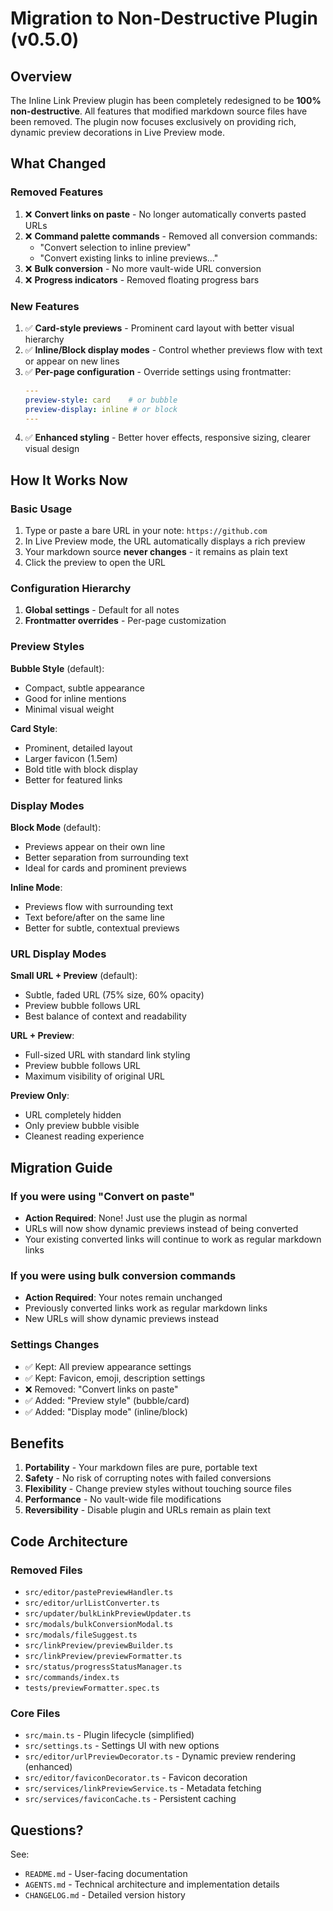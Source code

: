# Migration to Non-Destructive Plugin (v0.5.0)

## Overview

The Inline Link Preview plugin has been completely redesigned to be **100% non-destructive**. All features that modified markdown source files have been removed. The plugin now focuses exclusively on providing rich, dynamic preview decorations in Live Preview mode.

## What Changed

### Removed Features
1. ❌ **Convert links on paste** - No longer automatically converts pasted URLs
2. ❌ **Command palette commands** - Removed all conversion commands:
   - "Convert selection to inline preview"
   - "Convert existing links to inline previews…"
3. ❌ **Bulk conversion** - No more vault-wide URL conversion
4. ❌ **Progress indicators** - Removed floating progress bars

### New Features
1. ✅ **Card-style previews** - Prominent card layout with better visual hierarchy
2. ✅ **Inline/Block display modes** - Control whether previews flow with text or appear on new lines
3. ✅ **Per-page configuration** - Override settings using frontmatter:
   ```yaml
   ---
   preview-style: card    # or bubble
   preview-display: inline # or block
   ---
   ```
4. ✅ **Enhanced styling** - Better hover effects, responsive sizing, clearer visual design

## How It Works Now

### Basic Usage
1. Type or paste a bare URL in your note: `https://github.com`
2. In Live Preview mode, the URL automatically displays a rich preview
3. Your markdown source **never changes** - it remains as plain text
4. Click the preview to open the URL

### Configuration Hierarchy
1. **Global settings** - Default for all notes
2. **Frontmatter overrides** - Per-page customization

### Preview Styles

**Bubble Style** (default):
- Compact, subtle appearance
- Good for inline mentions
- Minimal visual weight

**Card Style**:
- Prominent, detailed layout
- Larger favicon (1.5em)
- Bold title with block display
- Better for featured links

### Display Modes

**Block Mode** (default):
- Previews appear on their own line
- Better separation from surrounding text
- Ideal for cards and prominent previews

**Inline Mode**:
- Previews flow with surrounding text
- Text before/after on the same line
- Better for subtle, contextual previews

### URL Display Modes

**Small URL + Preview** (default):
- Subtle, faded URL (75% size, 60% opacity)
- Preview bubble follows URL
- Best balance of context and readability

**URL + Preview**:
- Full-sized URL with standard link styling
- Preview bubble follows URL
- Maximum visibility of original URL

**Preview Only**:
- URL completely hidden
- Only preview bubble visible
- Cleanest reading experience

## Migration Guide

### If you were using "Convert on paste"
- **Action Required**: None! Just use the plugin as normal
- URLs will now show dynamic previews instead of being converted
- Your existing converted links will continue to work as regular markdown links

### If you were using bulk conversion commands
- **Action Required**: Your notes remain unchanged
- Previously converted links work as regular markdown links
- New URLs will show dynamic previews instead

### Settings Changes
- ✅ Kept: All preview appearance settings
- ✅ Kept: Favicon, emoji, description settings
- ❌ Removed: "Convert links on paste"
- ✅ Added: "Preview style" (bubble/card)
- ✅ Added: "Display mode" (inline/block)

## Benefits

1. **Portability** - Your markdown files are pure, portable text
2. **Safety** - No risk of corrupting notes with failed conversions
3. **Flexibility** - Change preview styles without touching source files
4. **Performance** - No vault-wide file modifications
5. **Reversibility** - Disable plugin and URLs remain as plain text

## Code Architecture

### Removed Files
- `src/editor/pastePreviewHandler.ts`
- `src/editor/urlListConverter.ts`
- `src/updater/bulkLinkPreviewUpdater.ts`
- `src/modals/bulkConversionModal.ts`
- `src/modals/fileSuggest.ts`
- `src/linkPreview/previewBuilder.ts`
- `src/linkPreview/previewFormatter.ts`
- `src/status/progressStatusManager.ts`
- `src/commands/index.ts`
- `tests/previewFormatter.spec.ts`

### Core Files
- `src/main.ts` - Plugin lifecycle (simplified)
- `src/settings.ts` - Settings UI with new options
- `src/editor/urlPreviewDecorator.ts` - Dynamic preview rendering (enhanced)
- `src/editor/faviconDecorator.ts` - Favicon decoration
- `src/services/linkPreviewService.ts` - Metadata fetching
- `src/services/faviconCache.ts` - Persistent caching

## Questions?

See:
- `README.md` - User-facing documentation
- `AGENTS.md` - Technical architecture and implementation details
- `CHANGELOG.md` - Detailed version history
